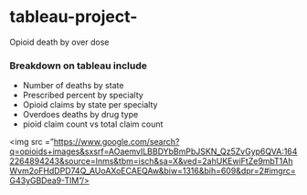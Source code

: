 # tableau-project-
Opioid death by over dose

### Breakdown on tableau include
- Number of deaths by state
- Prescribed percent by specialty
- Opioid claims by state per specialty
- Overdoes deaths by drug type
- pioid claim count vs total claim count

<img src =”https://www.google.com/search?q=opioids+images&sxsrf=AOaemvILBBDYbBmPbJSKN_Qz5ZvGyp6QVA:1642264894243&source=lnms&tbm=isch&sa=X&ved=2ahUKEwiFtZe9mbT1AhWvm2oFHdDPD74Q_AUoAXoECAEQAw&biw=1316&bih=609&dpr=2#imgrc=G43yGBDea9-TlM”/>


